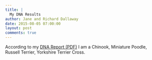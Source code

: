 ```yaml
---
title: |
  My DNA Results
author: Jane and Richard Dallaway
date: 2015-08-05 07:00:00
layout: post
comments: true
---
```


According to my <a href="/media/bull-dna.pdf">DNA Report (PDF)</a> I am a Chinook, Miniature Poodle, Russell Terrier, Yorkshire Terrier Cross.


